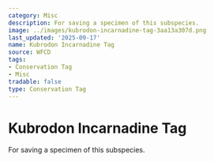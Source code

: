 ```yaml
---
category: Misc
description: For saving a specimen of this subspecies.
image: ../images/kubrodon-incarnadine-tag-3aa13a307d.png
last_updated: '2025-09-17'
name: Kubrodon Incarnadine Tag
source: WFCD
tags:
- Conservation Tag
- Misc
tradable: false
type: Conservation Tag
---
```


# Kubrodon Incarnadine Tag

For saving a specimen of this subspecies.

